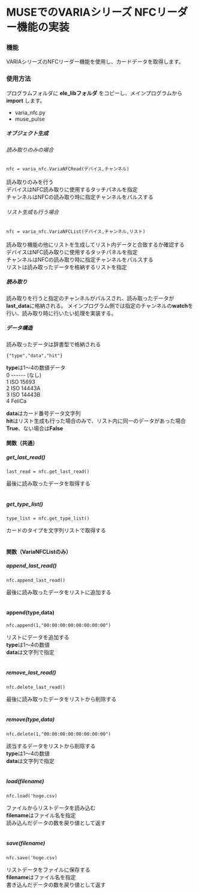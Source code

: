 # MUSEでのVARIAシリーズ NFCリーダー機能の実装

### 機能
VARIAシリーズのNFCリーダー機能を使用し、カードデータを取得します。

### 使用方法

プログラムフォルダに **ele_libフォルダ** をコピーし、メインプログラムから **import** します。
- varia_nfc.py
- muse_pulse

##### オブジェクト生成

###### 読み取りのみの場合
`nfc = varia_nfc.VariaNFCRead(デバイス,チャンネル)`<br/><br/>
読み取りのみを行う<br/>
デバイスはNFC読み取りに使用するタッチパネルを指定<br/>
チャンネルはNFCの読み取り時に指定チャンネルをパルスする<br/>

###### リスト生成も行う場合
`nfc = varia_nfc.VariaNFCList(デバイス,チャンネル,リスト)`<br/><br/>
読み取り機能の他にリストを生成してリスト内データと合致するか確認する<br/>
デバイスはNFC読み取りに使用するタッチパネルを指定<br/>
チャンネルはNFCの読み取り時に指定チャンネルをパルスする<br/>
リストは読み取ったデータを格納するリストを指定

##### 読み取り

読み取りを行うと指定のチャンネルがパルスされ、読み取ったデータが**last_data**に格納される。
メインプログラム側では指定のチャンネルの**watch**を行い、読み取り時に行いたい処理を実装する。

##### データ構造

読み取ったデータは辞書型で格納される

`{"type","data","hit"}`<br>

**type**は1～4の数値データ<br/>
0 ------ (なし)<br/>
1 ISO 15693<br/>
2 ISO 14443A<br/>
3 ISO 14443B<br/>
4 FeliCa<br/>

**data**はカード番号データ文字列<br>
**hit**はリスト生成も行った場合のみで、リスト内に同一のデータがあった場合**True**、ない場合は**False**<br/>

#### 関数（共通）

##### get_last_read()

`last_read = nfc.get_last_read()`<br/>

最後に読み取ったデータを取得する<br/><br/>


##### get_type_list()
`type_list = nfc.get_type_list()`<br/>

カードのタイプを文字列リストで取得する<br/><br/>

#### 関数（VariaNFCListのみ）

##### append_last_read()
`nfc.append_last_read()`<br/>

最後に読み取ったデータをリストに追加する<br/><br/>

#### append(type,data)
`nfc.append(1,"00:00:00:00:00:00:00:00")`<br/>

リストにデータを追加する<br/>
**type**は1～4の数値<br/>
**data**は文字列で指定<br/><br/>

##### remove_last_read()
`nfc.delete_last_read()`<br/>

最後に読み取ったデータをリストから削除する<br/><br/>

##### remove(type,data)
`nfc.delete(1,"00:00:00:00:00:00:00:00")`

該当するデータをリストから削除する<br/>
**type**は1～4の数値<br/>
**data**は文字列で指定<br/><br/>

##### load(filename)
`nfc.load('hoge.csv)`

ファイルからリストデータを読み込む<br/>
**filename**はファイル名を指定<br/>
読み込んだデータの数を戻り値として返す<br/><br/>

##### save(filename)
`nfc.save('hoge.csv)`

リストデータをファイルに保存する<br/>
**filename**はファイル名を指定<br/>
書き込んだデータの数を戻り値として返す<br/><br/>
